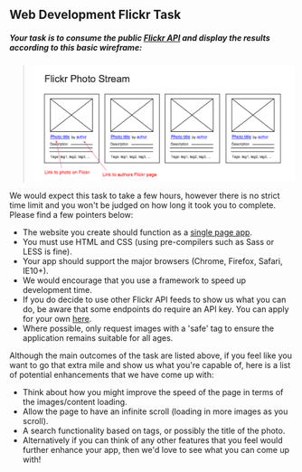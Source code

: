 ## Web Development Flickr Task

##### Your task is to consume the public [Flickr API](https://api.flickr.com/services/feeds/photos_public.gne?format=json) and display the results according to this basic wireframe:

> ![mockup](vyDVR1e.png)

We would expect this task to take a few hours, however there is no strict time limit and you won't be judged on how long it took you to complete. Please find a few pointers below:

* The website you create should function as a [single page app](http://en.wikipedia.org/wiki/Single-page_application).
* You must use HTML and CSS (using pre-compilers such as Sass or LESS is fine).
* Your app should support the major browsers (Chrome, Firefox, Safari, IE10+).
* We would encourage that you use a framework to speed up development time.
* If you do decide to use other Flickr API feeds to show us what you can do, be aware that some endpoints do require an API key. You can apply for your own [here](https://www.flickr.com/services/api/keys).
* Where possible, only request images with a 'safe' tag to ensure the application remains suitable for all ages.

Although the main outcomes of the task are listed above, if you feel like you want to go that extra mile and show us what you're capable of, here is a list of potential enhancements that we have come up with:

* Think about how you might improve the speed of the page in terms of the images/content loading.
* Allow the page to have an infinite scroll (loading in more images as you scroll).
* A search functionality based on tags, or possibly the title of the photo.
* Alternatively if you can think of any other features that you feel would further enhance your app, then we'd love to see what you can come up with!
